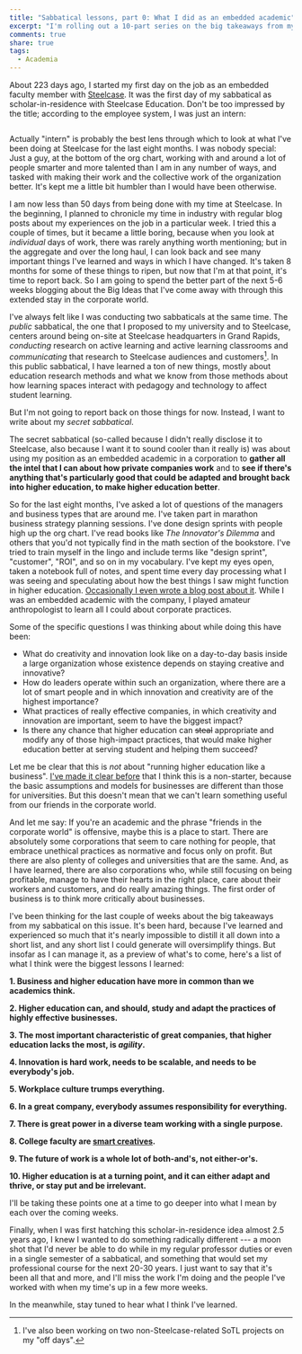 ```yaml
---
title: "Sabbatical lessons, part 0: What I did as an embedded academic"
excerpt: "I'm rolling out a 10-part series on the big takeaways from my sabbatical at Steelcase this year. This post sets this series up and gives a summary."
comments: true
share: true
tags:
  - Academia 
---
```


About 223 days ago, I started my first day on the job as an embedded faculty member with [Steelcase](http://steelcase.com). It was the first day of my sabbatical as scholar-in-residence with Steelcase Education. Don't be too impressed by the title; according to the employee system, I was just an intern:

<img src="{{ site.url }}{{ site.baseurl }}/assets/images/Steelcase-intern-photo.png" alt="" class="full">

Actually "intern" is probably the best lens through which to look at what I've been doing at Steelcase for the last eight months. I was nobody special: Just a guy, at the bottom of the org chart, working with and around a lot of people smarter and more talented than I am in any number of ways, and tasked with making their work and the collective work of the organization better. It's kept me a little bit humbler than I would have been otherwise. 

I am now less than 50 days from being done with my time at Steelcase. In the beginning, I planned to chronicle my time in industry with regular blog posts about my experiences on the job in a particular week. I tried this a couple of times, but it became a little boring, because when you look at _individual_ days of work, there was rarely anything worth mentioning; but in the aggregate and over the long haul, I can look back and see many important things I've learned and ways in which I have changed. It's taken 8 months for some of these things to ripen, but now that I'm at that point, it's time to report back. So I am going to spend the better part of the next 5-6 weeks blogging about the Big Ideas that I've come away with through this extended stay in the corporate world. 

I've always felt like I was conducting two sabbaticals at the same time. The _public_ sabbatical, the one that I proposed to my university and to Steelcase, centers around being on-site at Steelcase headquarters in Grand Rapids, _conducting_ research on active learning and active learning classrooms and _communicating_ that research to Steelcase audiences and customers[^1]. In this public sabbatical, I have learned a ton of new things, mostly about education research methods and what we know from those methods about how learning spaces interact with pedagogy and technology to affect student learning. 

[^1]: I've also been working on two non-Steelcase-related SoTL projects on my "off days". 

But I'm not going to report back on those things for now. Instead, I want to write about my _secret sabbatical_. 

The secret sabbatical (so-called because I didn't really disclose it to Steelcase, also because I want it to sound cooler than it really is) was about using my position as an embedded academic in a corporation to **gather all the intel that I can about how private companies work** and to **see if there's anything that's particularly good that could be adapted and brought back into higher education, to make higher education better**. 

So for the last eight months, I've asked a lot of questions of the managers and business types that are around me. I've taken part in marathon business strategy planning sessions. I've done design sprints with people high up the org chart. I've read books like _The Innovator's Dilemma_ and others that you'd not typically find in the math section of the bookstore. I've tried to train myself in the lingo and include terms like "design sprint", "customer", "ROI", and so on in my vocabulary. I've kept my eyes open, taken a notebook full of notes, and spent time every day processing what I was seeing and speculating about how the best things I saw might function in higher education. [Occasionally I even wrote a blog post about it](http://rtalbert.org/three-things-higher-ed-corporations/). While I was an embedded academic with the company, I played amateur anthropologist to learn all I could about corporate practices. 

Some of the specific questions I was thinking about while doing this have been: 

- What do creativity and innovation look like on a day-to-day basis inside a large organization whose existence depends on staying creative and innovative? 
- How do leaders operate within such an organization, where there are a lot of smart people and in which innovation and creativity are of the highest importance? 
- What practices of really effective companies, in which creativity and innovation are important, seem to have the biggest impact? 
- Is there any chance that higher education can ~~steal~~ appropriate and modify any of those high-impact practices, that would make higher education  better at serving student and helping them succeed?

Let me be clear that this is _not_ about "running higher education like a business". [I've made it clear before](http://rtalbert.org/three-things-higher-ed-corporations/) that I think this is a non-starter, because the basic assumptions and models for businesses are different than those for universities. But this doesn't mean that we can't learn something useful from our friends in the corporate world. 

And let me say: If you're an academic and the phrase "friends in the corporate world" is offensive, maybe this is a place to start. There are absolutely some corporations that seem to care nothing for people, that embrace unethical practices as normative and focus only on profit. But there are also plenty of colleges and universities that are the same. And, as I have learned, there are also corporations who, while still focusing on being profitable, manage to have their hearts in the right place, care about their workers and customers, and do really amazing things. The first order of business is to think more critically about businesses. 

I've been thinking for the last couple of weeks about the big takeaways from my sabbatical on this issue. It's been hard, because I've learned and experienced so much that it's nearly impossible to distill it all down into a short list, and any short list I could generate will oversimplify things. But insofar as I can manage it, as a preview of what's to come, here's a list of what I think were the biggest lessons I learned: 

__1. Business and higher education have more in common than we academics think.__

__2. Higher education can, and should, study and adapt the practices of highly effective businesses.__ 

__3. The most important characteristic of great companies, that higher education lacks the most, is _agility_.__ 

__4. Innovation is hard work, needs to be scalable, and needs to be everybody's job.__

__5. Workplace culture trumps everything.__ 

__6. In a great company, everybody assumes responsibility for everything.__ 

__7. There is great power in a diverse team working with a single purpose.__ 

__8. College faculty are [smart creatives](https://www.officevibe.com/blog/rise-smart-creative).__ 

__9. The future of work is a whole lot of both-and's, not either-or's.__ 

__10. Higher education is at a turning point, and it can either adapt and thrive, or stay put and be irrelevant.__ 

I'll be taking these points one at a time to go deeper into what I mean by each over the coming weeks.  

Finally, when I was first hatching this scholar-in-residence idea almost 2.5 years ago, I knew I wanted to do something radically different --- a moon shot that I'd never be able to do while in my regular professor duties or even in a single semester of a sabbatical, and something that would set my professional course for the next 20-30 years. I just want to say that it's been all that and more, and I'll miss the work I'm doing and the people I've worked with when my time's up in a few more weeks. 

In the meanwhile, stay tuned to hear what I think I've learned. 

<!--stackedit_data:
eyJoaXN0b3J5IjpbLTU0MDY3ODAwN119
-->